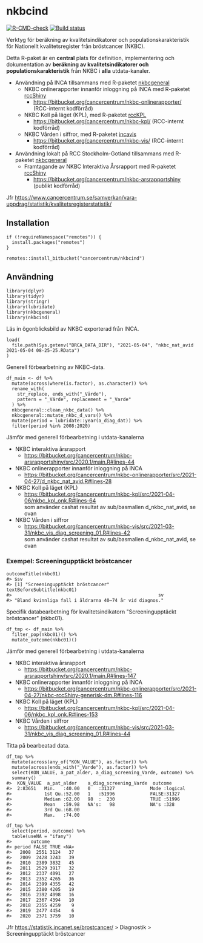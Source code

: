 # nkbcind

[![R-CMD-check](https://github.com/oc1lojo/nkbcind/workflows/R-CMD-check/badge.svg)](https://github.com/oc1lojo/nkbcind/actions)
[![Build
status](https://ci.appveyor.com/api/projects/status/ebayuxjb2vr1u2vw/branch/master?svg=true)](https://ci.appveyor.com/project/oc1lojo/nkbcind/branch/master)

Verktyg för beräkning av kvalitetsindikatorer och
populationskarakteristik för Nationellt kvalitetsregister från
bröstcancer (NKBC).

Detta R-paket är en **central** plats för definition, implementering och
dokumentation av **beräkning av kvalitetsindikatorer och
populationskarakteristik** från NKBC i **alla** utdata-kanaler.

-   Användning på INCA tillsammans med R-paketet
    [nkbcgeneral](https://cancercentrum.bitbucket.io/nkbcgeneral)
    -   NKBC onlinerapporter innanför inloggning på INCA med R-paketet
        [rccShiny](https://cancercentrum.bitbucket.io/rccshiny)
        -   <https://bitbucket.org/cancercentrum/nkbc-onlinerapporter/>
            (RCC-internt kodförråd)
    -   NKBC Koll på läget (KPL), med R-paketet
        [rccKPL](https://bitbucket.org/cancercentrum/rcckpl)
        -   <https://bitbucket.org/cancercentrum/nkbc-kpl/> (RCC-internt
            kodförråd)
    -   NKBC Vården i siffror, med R-paketet
        [incavis](https://bitbucket.org/cancercentrum/incavis)
        -   <https://bitbucket.org/cancercentrum/nkbc-vis/> (RCC-internt
            kodförråd)
-   Användning lokalt på RCC Stockholm-Gotland tillsammans med R-paketet
    [nkbcgeneral](https://cancercentrum.bitbucket.io/nkbcgeneral)
    -   Framtagande av NKBC Interaktiva Årsrapport med R-paketet
        [rccShiny](https://cancercentrum.bitbucket.io/rccshiny)
        -   <https://bitbucket.org/cancercentrum/nkbc-arsrapportshiny>
            (publikt kodförråd)

Jfr
<https://www.cancercentrum.se/samverkan/vara-uppdrag/statistik/kvalitetsregisterstatistik/>

## Installation

``` {.r}
if (!requireNamespace("remotes")) {
  install.packages("remotes")
}

remotes::install_bitbucket("cancercentrum/nkbcind")
```

## Användning

``` {.r}
library(dplyr)
library(tidyr)
library(stringr)
library(lubridate)
library(nkbcgeneral)
library(nkbcind)
```

Läs in ögonblicksbild av NKBC exporterad från INCA.

``` {.r}
load(
  file.path(Sys.getenv("BRCA_DATA_DIR"), "2021-05-04", "nkbc_nat_avid 2021-05-04 08-25-25.RData")
)
```

Generell förbearbetning av NKBC-data.

``` {.r}
df_main <- df %>%
  mutate(across(where(is.factor), as.character)) %>%
  rename_with(
    str_replace, ends_with("_Värde"),
    pattern = "_Värde", replacement = "_Varde"
  ) %>%
  nkbcgeneral::clean_nkbc_data() %>%
  nkbcgeneral::mutate_nkbc_d_vars() %>%
  mutate(period = lubridate::year(a_diag_dat)) %>%
  filter(period %in% 2008:2020)
```

Jämför med generell förbearbetning i utdata-kanalerna

-   NKBC interaktiva årsrapport
    -   <https://bitbucket.org/cancercentrum/nkbc-arsrapportshiny/src/2020.1/main.R#lines-44>
-   NKBC onlinerapporter innanför inloggning på INCA
    -   <https://bitbucket.org/cancercentrum/nkbc-onlinerapporter/src/2021-04-27/d_nkbc_nat_avid.R#lines-28>
-   NKBC Koll på läget (KPL)
    -   <https://bitbucket.org/cancercentrum/nkbc-kpl/src/2021-04-06/nkbc_kpl_onk.R#lines-64>\
        som använder cashat resultat av sub/basmallen d_nkbc_nat_avid,
        se ovan
-   NKBC Vården i siffror
    -   <https://bitbucket.org/cancercentrum/nkbc-vis/src/2021-03-31/nkbc_vis_diag_screening_01.R#lines-42>\
        som använder cashat resultat av sub/basmallen d_nkbc_nat_avid,
        se ovan

### Exempel: Screeningupptäckt bröstcancer

``` {.r}
outcomeTitle(nkbc01)
#> $sv
#> [1] "Screeningupptäckt bröstcancer"
textBeforeSubtitle(nkbc01)
#>                                                      sv 
#> "Bland kvinnliga fall i åldrarna 40–74 år vid diagnos."
```

Specifik databearbetning för kvalitetsindikatorn "Screeningupptäckt
bröstcancer" (nkbc01).

``` {.r}
df_tmp <- df_main %>%
  filter_pop(nkbc01)() %>%
  mutate_outcome(nkbc01)()
```

Jämför med generell förbearbetning i utdata-kanalerna

-   NKBC interaktiva årsrapport
    -   <https://bitbucket.org/cancercentrum/nkbc-arsrapportshiny/src/2020.1/main.R#lines-147>
-   NKBC onlinerapporter innanför inloggning på INCA
    -   <https://bitbucket.org/cancercentrum/nkbc-onlinerapporter/src/2021-04-27/nkbc-rccShiny-generisk-dm.R#lines-116>
-   NKBC Koll på läget (KPL)
    -   <https://bitbucket.org/cancercentrum/nkbc-kpl/src/2021-04-06/nkbc_kpl_onk.R#lines-153>
-   NKBC Vården i siffror
    -   <https://bitbucket.org/cancercentrum/nkbc-vis/src/2021-03-31/nkbc_vis_diag_screening_01.R#lines-44>

Titta på bearbeatad data.

``` {.r}
df_tmp %>%
  mutate(across(any_of("KON_VALUE"), as.factor)) %>%
  mutate(across(ends_with("_Varde"), as.factor)) %>%
  select(KON_VALUE, a_pat_alder, a_diag_screening_Varde, outcome) %>%
  summary()
#>  KON_VALUE  a_pat_alder    a_diag_screening_Varde  outcome       
#>  2:83651   Min.   :40.00   0   :31327             Mode :logical  
#>            1st Qu.:52.00   1   :51996             FALSE:31327    
#>            Median :62.00   98  :  230             TRUE :51996    
#>            Mean   :59.98   NA's:   98             NA's :328      
#>            3rd Qu.:68.00                                         
#>            Max.   :74.00
```

``` {.r}
df_tmp %>%
  select(period, outcome) %>%
  table(useNA = "ifany")
#>       outcome
#> period FALSE TRUE <NA>
#>   2008  2551 3124   37
#>   2009  2428 3243   39
#>   2010  2389 3832   45
#>   2011  2529 3917   32
#>   2012  2337 4091   27
#>   2013  2352 4265   36
#>   2014  2399 4355   42
#>   2015  2380 4205   19
#>   2016  2392 4098   16
#>   2017  2367 4394   10
#>   2018  2355 4259    9
#>   2019  2477 4454    6
#>   2020  2371 3759   10
```

Jfr <https://statistik.incanet.se/brostcancer/> \> Diagnostik \>
Screeningupptäckt bröstcancer
